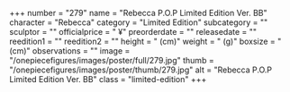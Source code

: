 +++
number = "279"
name = "Rebecca P.O.P Limited Edition Ver. BB"
character = "Rebecca"
category = "Limited Edition"
subcategory = ""
sculptor = ""
officialprice = " ¥"
preorderdate = ""
releasedate = ""
reedition1 = ""
reedition2 = ""
height = " (cm)"
weight = " (g)"
boxsize = " (cm)"
observations = ""
image = "/onepiecefigures/images/poster/full/279.jpg"
thumb = "/onepiecefigures/images/poster/thumb/279.jpg"
alt = "Rebecca P.O.P Limited Edition Ver. BB"
class = "limited-edition"
+++
